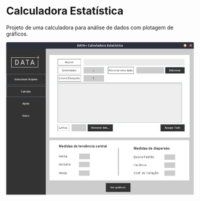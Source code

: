 # Calculadora Estatística
Projeto de uma calculadora para análise de dados com plotagem de gráficos.

<p align="center">
  <img src=https://github.com/pedrozanineli/calculadora-estatistica/blob/main/tela-inicial.png/>
</p>
